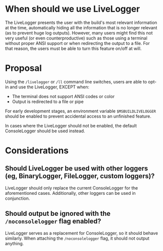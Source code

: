 # When should we use LiveLogger

The LiveLogger presents the user with the build's most relevant information at the time, automatically hiding all the information that is no longer relevant (as to prevent huge log outputs). However, many users might find this not very useful (or even counterproductive) such as those using a terminal without proper ANSI support or when redirecting the output to a file. For that reason, the users must be able to turn this feature on/off at will.

# Proposal
Using the `/livelogger` or `/ll` command line switches, users are able to opt-in and use the LiveLogger, EXCEPT when:
- The terminal does not support ANSI codes or color
 - Output is redirected to a file or pipe

For early development stages, an environment variable `$MSBUILDLIVELOGGER` should be enabled to prevent accidental access to an unfinished feature. 

In cases where the LiveLogger should not be enabled, the default ConsoleLogger should be used instead.

# Considerations
## Should LiveLogger be used with other loggers (eg, BinaryLogger, FileLogger, custom loggers)?
LiveLogger should only replace the current ConsoleLogger for the aforementioned cases. Additionally, other loggers can be used in conjunction. 

## Should output be ignored with the `/noconsolelogger` flag enabled?
LiveLogger serves as a replacement for ConsoleLogger, so it should behave similarly. When attaching the `/noconsolelogger` flag, it should not output anything.

